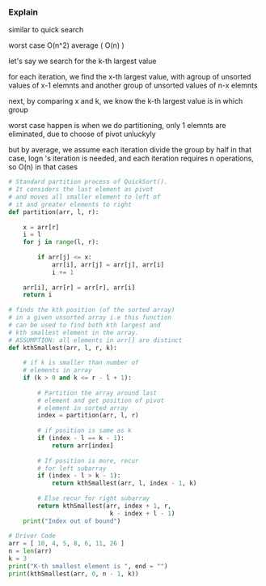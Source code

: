 ### Explain
similar to quick search

worst case O(n^2)
average ( O(n) )

let's say we search for the k-th largest value

for each iteration, we find the x-th largest value, 
with agroup of unsorted values of x-1 elemnts
and another group of unsorted values of n-x elemnts

next, by comparing x and k, 
we know the k-th largest value is in which group

worst case happen is when we do partitioning, only 1 elemnts are eliminated, due to choose of pivot unluckyly

but by average, we assume each iteration divide the group by half
in that case, logn 's iteration is needed, and each iteration requires n operations, 
so O(n) in that cases




```python
# Standard partition process of QuickSort().
# It considers the last element as pivot
# and moves all smaller element to left of
# it and greater elements to right
def partition(arr, l, r):
     
    x = arr[r]
    i = l
    for j in range(l, r):
         
        if arr[j] <= x:
            arr[i], arr[j] = arr[j], arr[i]
            i += 1
             
    arr[i], arr[r] = arr[r], arr[i]
    return i
 
# finds the kth position (of the sorted array)
# in a given unsorted array i.e this function
# can be used to find both kth largest and
# kth smallest element in the array.
# ASSUMPTION: all elements in arr[] are distinct
def kthSmallest(arr, l, r, k):
 
    # if k is smaller than number of
    # elements in array
    if (k > 0 and k <= r - l + 1):
 
        # Partition the array around last
        # element and get position of pivot
        # element in sorted array
        index = partition(arr, l, r)
 
        # if position is same as k
        if (index - l == k - 1):
            return arr[index]
 
        # If position is more, recur
        # for left subarray
        if (index - l > k - 1):
            return kthSmallest(arr, l, index - 1, k)
 
        # Else recur for right subarray
        return kthSmallest(arr, index + 1, r,
                            k - index + l - 1)
    print("Index out of bound")
 
# Driver Code
arr = [ 10, 4, 5, 8, 6, 11, 26 ]
n = len(arr)
k = 3
print("K-th smallest element is ", end = "")
print(kthSmallest(arr, 0, n - 1, k))
```
